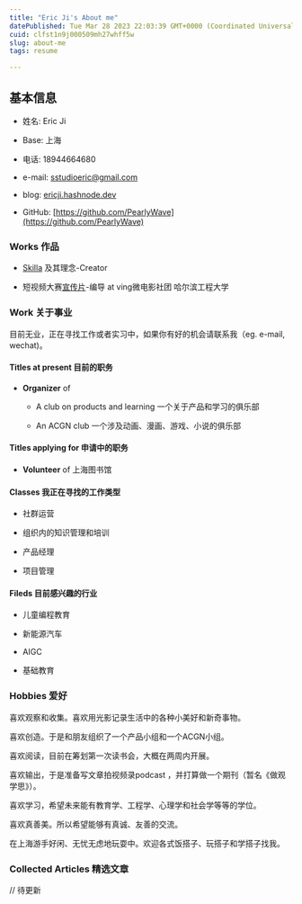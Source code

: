 ```yaml
---
title: "Eric Ji's About me"
datePublished: Tue Mar 28 2023 22:03:39 GMT+0000 (Coordinated Universal Time)
cuid: clfst1n9j000509mh27whff5w
slug: about-me
tags: resume

---
```


## 基本信息

* 姓名: Eric Ji
    
* Base: 上海
    
* 电话: 18944664680
    
* e-mail: sstudioeric@gmail.com
    
* blog: [ericji.hashnode.dev](http://ericji.hashnode.dev)
    
* GitHub: [https://github.com/PearlyWave](https://github.com/PearlyWave)
    

### Works 作品

* [Skilla](https://v2ex.com/t/847040) 及其理念-Creator
    
* 短视频大赛[宣传片](https://drive.google.com/file/d/1hLS6X6Uv2o8rxBV_k_bGAU1g4Wo4CKRA/view?usp=share_link)\-编导 at ving微电影社团 哈尔滨工程大学
    

### Work 关于事业

目前无业，正在寻找工作或者实习中，如果你有好的机会请联系我（eg. e-mail, wechat)。

#### Titles at present 目前的职务

* **Organizer** of
    
    * A club on products and learning 一个关于产品和学习的俱乐部
        
    * An ACGN club 一个涉及动画、漫画、游戏、小说的俱乐部
        

#### Titles applying for 申请中的职务

* **Volunteer** of 上海图书馆
    

#### Classes 我正在寻找的工作类型

* 社群运营
    
* 组织内的知识管理和培训
    
* 产品经理
    
* 项目管理
    

#### Fileds 目前感兴趣的行业

* 儿童编程教育
    
* 新能源汽车
    
* AIGC
    
* 基础教育
    

### Hobbies 爱好

喜欢观察和收集。喜欢用光影记录生活中的各种小美好和新奇事物。

喜欢创造。于是和朋友组织了一个产品小组和一个ACGN小组。

喜欢阅读，目前在筹划第一次读书会，大概在两周内开展。

喜欢输出，于是准备写文章拍视频录podcast ，并打算做一个期刊（暂名《做观学思》）。

喜欢学习，希望未来能有教育学、工程学、心理学和社会学等等的学位。

喜欢真善美。所以希望能够有真诚、友善的交流。

在上海游手好闲、无忧无虑地玩耍中。欢迎各式饭搭子、玩搭子和学搭子找我。

### Collected Articles 精选文章

// 待更新